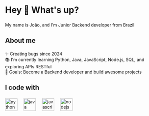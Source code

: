 <h1 align="left">Hey 👋 What's up?</h1>

###

<p align="left">My name is João, and I'm Junior Backend developer  from Brazil</p>

###

<h2 align="left">About me</h2>

###

<p align="left">✨ Creating bugs since 2024<br>📚 I'm currently learning Python, Java, JavaScript, Node.js, SQL, and exploring APIs RESTful<br>🎯 Goals: Become a Backend developer and build awesome projects</p>

###

<h2 align="left">I code with</h2>

###

<div align="left">
  <img src="https://cdn.jsdelivr.net/gh/devicons/devicon/icons/python/python-original.svg" height="40" alt="python logo"  />
  <img width="12" />
  <img src="https://cdn.jsdelivr.net/gh/devicons/devicon/icons/java/java-original.svg" height="40" alt="java logo"  />
  <img width="12" />
  <img src="https://cdn.jsdelivr.net/gh/devicons/devicon/icons/javascript/javascript-original.svg" height="40" alt="javascript logo"  />
  <img width="12" />
  <img src="https://cdn.jsdelivr.net/gh/devicons/devicon/icons/nodejs/nodejs-original.svg" height="40" alt="nodejs logo"  />
</div>

###
